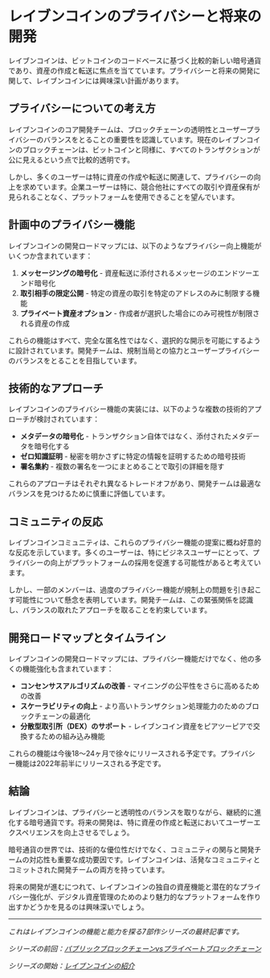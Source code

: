 # レイブンコインのプライバシーと将来の開発

レイブンコインは、ビットコインのコードベースに基づく比較的新しい暗号通貨であり、資産の作成と転送に焦点を当てています。プライバシーと将来の開発に関して、レイブンコインには興味深い計画があります。

## プライバシーについての考え方

レイブンコインのコア開発チームは、ブロックチェーンの透明性とユーザープライバシーのバランスをとることの重要性を認識しています。現在のレイブンコインのブロックチェーンは、ビットコインと同様に、すべてのトランザクションが公に見えるという点で比較的透明です。

しかし、多くのユーザーは特に資産の作成や転送に関連して、プライバシーの向上を求めています。企業ユーザーは特に、競合他社にすべての取引や資産保有が見られることなく、プラットフォームを使用できることを望んでいます。

## 計画中のプライバシー機能

レイブンコインの開発ロードマップには、以下のようなプライバシー向上機能がいくつか含まれています：

1. **メッセージングの暗号化** - 資産転送に添付されるメッセージのエンドツーエンド暗号化
2. **取引相手の限定公開** - 特定の資産の取引を特定のアドレスのみに制限する機能
3. **プライベート資産オプション** - 作成者が選択した場合にのみ可視性が制限される資産の作成

これらの機能はすべて、完全な匿名性ではなく、選択的な開示を可能にするように設計されています。開発チームは、規制当局との協力とユーザープライバシーのバランスをとることを目指しています。

## 技術的なアプローチ

レイブンコインのプライバシー機能の実装には、以下のような複数の技術的アプローチが検討されています：

- **メタデータの暗号化** - トランザクション自体ではなく、添付されたメタデータを暗号化する
- **ゼロ知識証明** - 秘密を明かさずに特定の情報を証明するための暗号技術
- **署名集約** - 複数の署名を一つにまとめることで取引の詳細を隠す

これらのアプローチはそれぞれ異なるトレードオフがあり、開発チームは最適なバランスを見つけるために慎重に評価しています。

## コミュニティの反応

レイブンコインコミュニティは、これらのプライバシー機能の提案に概ね好意的な反応を示しています。多くのユーザーは、特にビジネスユーザーにとって、プライバシーの向上がプラットフォームの採用を促進する可能性があると考えています。

しかし、一部のメンバーは、過度のプライバシー機能が規制上の問題を引き起こす可能性について懸念を表明しています。開発チームは、この緊張関係を認識し、バランスの取れたアプローチを取ることを約束しています。

## 開発ロードマップとタイムライン

レイブンコインの開発ロードマップには、プライバシー機能だけでなく、他の多くの機能強化も含まれています：

- **コンセンサスアルゴリズムの改善** - マイニングの公平性をさらに高めるための改善
- **スケーラビリティの向上** - より高いトランザクション処理能力のためのブロックチェーンの最適化
- **分散型取引所（DEX）のサポート** - レイブンコイン資産をピアツーピアで交換するための組み込み機能

これらの機能は今後18〜24ヶ月で徐々にリリースされる予定です。プライバシー機能は2022年前半にリリースされる予定です。

## 結論

レイブンコインは、プライバシーと透明性のバランスを取りながら、継続的に進化する暗号通貨です。将来の開発は、特に資産の作成と転送においてユーザーエクスペリエンスを向上させるでしょう。

暗号通貨の世界では、技術的な優位性だけでなく、コミュニティの関与と開発チームの対応性も重要な成功要因です。レイブンコインは、活発なコミュニティとコミットされた開発チームの両方を持っています。

将来の開発が進むにつれて、レイブンコインの独自の資産機能と潜在的なプライバシー強化が、デジタル資産管理のためのより魅力的なプラットフォームを作り出すかどうかを見るのは興味深いでしょう。

---

*これはレイブンコインの機能と能力を探る7部作シリーズの最終記事です。*

*シリーズの前回：[パブリックブロックチェーンvsプライベートブロックチェーン](/blog/public-vs-private-blockchains)*

*シリーズの開始：[レイブンコインの紹介](/blog/introduction-to-ravencoin)* 
